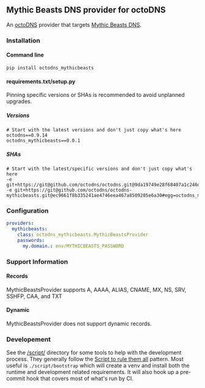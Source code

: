 ## Mythic Beasts DNS provider for octoDNS

An [octoDNS](https://github.com/octodns/octodns/) provider that targets [Mythic Beasts DNS](https://www.mythic-beasts.com/support/hosting/dns).

### Installation

#### Command line

```
pip install octodns_mythicbeasts
```

#### requirements.txt/setup.py

Pinning specific versions or SHAs is recommended to avoid unplanned upgrades.

##### Versions

```
# Start with the latest versions and don't just copy what's here
octodns==0.9.14
octodns_mythicbeasts==0.0.1
```

##### SHAs

```
# Start with the latest/specific versions and don't just copy what's here
-e git+https://git@github.com/octodns/octodns.git@9da19749e28f68407a1c246dfdf65663cdc1c422#egg=octodns
-e git+https://git@github.com/octodns/octodns-mythicbeasts.git@ec9661f8b335241ae4746eea467a8509205e6a30#egg=octodns_mythicbeasts
```

### Configuration

```yaml
providers:
  mythicbeasts:
    class: octodns_mythicbeasts.MythicBeastsProvider
    passwords:
      my.domain.: env/MYTHICBEASTS_PASSWORD
```

### Support Information

#### Records

MythicBeastsProvider supports A, AAAA, ALIAS, CNAME, MX, NS, SRV, SSHFP, CAA, and TXT

#### Dynamic

MythicBeastsProvider does not support dynamic records.

### Developement

See the [/script/](/script/) directory for some tools to help with the development process. They generally follow the [Script to rule them all](https://github.com/github/scripts-to-rule-them-all) pattern. Most useful is `./script/bootstrap` which will create a venv and install both the runtime and development related requirements. It will also hook up a pre-commit hook that covers most of what's run by CI.
